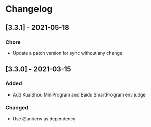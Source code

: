 # Changelog

## [3.3.1] - 2021-05-18

### Chore

- Update a patch version for sync without any change

## [3.3.0] - 2021-03-15

### Added

- Add KuaiShou MiniProgram and Baidu SmartProgram env judge

### Changed

- Use @uni/env as dependency

